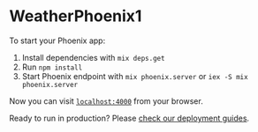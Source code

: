# WeatherPhoenix1

To start your Phoenix app:

  1. Install dependencies with `mix deps.get`
  2. Run  `npm install`
  3. Start Phoenix endpoint with `mix phoenix.server` or  `iex -S mix phoenix.server`

Now you can visit [`localhost:4000`](http://localhost:4000) from your browser.

Ready to run in production? Please [check our deployment guides](http://www.phoenixframework.org/docs/deployment).


